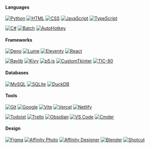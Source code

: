 #### Languages
[![Python](https://img.shields.io/badge/Python-3776AB?logo=python&logoColor=fff)](https://www.python.org/)
[![HTML](https://img.shields.io/badge/HTML-%23E34F26.svg?logo=html5&logoColor=white)](https://developer.mozilla.org/en-US/docs/Web/HTML)
[![CSS](https://img.shields.io/badge/CSS-1572B6?logo=css3&logoColor=fff)](https://developer.mozilla.org/en-US/docs/Web/CSS)
[![JavaScript](https://img.shields.io/badge/JavaScript-F7DF1E?logo=javascript&logoColor=000)](https://developer.mozilla.org/en-US/docs/Web/JavaScript)
[![TypeScript](https://img.shields.io/badge/TypeScript-3178C6?logo=typescript&logoColor=fff)](https://www.typescriptlang.org/)

[![C#](https://custom-icon-badges.demolab.com/badge/C%23-%23239120.svg?logo=cshrp&logoColor=white)](https://dotnet.microsoft.com/en-us/)
[![Batch](https://img.shields.io/badge/Batch-4D4D4D?logo=gnu-bash&logoColor=white)](https://ss64.com/nt/)
[![AutoHotkey](https://img.shields.io/badge/AutoHotkey-334455?logo=autohotkey&logoColor=white)](https://www.autohotkey.com/)

#### Frameworks
[![Deno](https://img.shields.io/badge/Deno-000?logo=deno&logoColor=fff)](https://deno.com/)
[![Lume](https://img.shields.io/badge/Lume-e3655c?logo=deno&logoColor=white)](https://lume.land)
[![Eleventy](https://img.shields.io/badge/Eleventy-black?logo=eleventy)](https://www.11ty.dev/) 
[![React](https://img.shields.io/badge/React-%2320232a.svg?logo=react&logoColor=%2361DAFB)](https://react.dev/)

[![Raylib](https://img.shields.io/badge/Raylib-fff?logo=raylib&logoColor=black)](https://www.raylib.com/)
[![Kivy](https://img.shields.io/badge/Kivy-202326?logo=python&logoColor=white)](https://kivy.org/)
[![p5.js](https://img.shields.io/badge/P5.js-ED225D?logo=javascript&logoColor=white)](https://p5js.org/)
[![CustomTkinter](https://img.shields.io/badge/CustomTkinter-029cff?logo=python&logoColor=white)](https://customtkinter.tomschimansky.com/)
[![TIC-80](https://img.shields.io/badge/TIC--80-333c57?logo=tic-80&logoColor=white&labelColor=1a1c2c)](https://tic80.com/)

#### Databases
[![MySQL](https://img.shields.io/badge/MySQL-4479A1?logo=mysql&logoColor=fff)](https://www.mysql.com/)
[![SQLite](https://img.shields.io/badge/SQLite-%2307405e.svg?logo=sqlite&logoColor=white)](https://www.sqlite.org/)
[![DuckDB](https://img.shields.io/badge/DuckDB-FFF000?logoColor=white&labelColor=181818&logo=duckdb)](https://duckdb.org/)

#### Tools
[![Git](https://img.shields.io/badge/Git-F05032?logo=git&logoColor=fff)](https://git-scm.com/)
[![Google](https://img.shields.io/badge/Google_WorkSpace-4285F4?logo=google&logoColor=white)](https://workspace.google.com/)
[![Vite](https://img.shields.io/badge/Vite-646CFF?logo=vite&logoColor=fff)](https://vite.dev/)
[![Vercel](https://img.shields.io/badge/Vercel-%23000000.svg?logo=vercel&logoColor=white)](https://vercel.com/)
[![Netlify](https://img.shields.io/badge/Netlify-%23000000.svg?logo=netlify&logoColor=#00C7B7)](https://www.netlify.com/)

[![Todoist](https://img.shields.io/badge/Todoist-E44332?logo=todoist&logoColor=white)](https://todoist.com/)
[![Trello](https://img.shields.io/badge/Trello-0052CC?logo=trello&logoColor=fff)](https://trello.com/)
[![Obsidian](https://img.shields.io/badge/Obsidian-%23483699.svg?&logo=obsidian&logoColor=white)](https://obsidian.md/)
[![VS Code](https://custom-icon-badges.demolab.com/badge/VS_Code-0078d7.svg?logo=vsc&logoColor=white)](https://code.visualstudio.com/)
[![Cmder](https://img.shields.io/badge/Cmder-000?logo=gnome-terminal&logoColor=white)](https://cmder.app/)

#### Design
[![Figma](https://img.shields.io/badge/Figma-F24E1E?logo=figma&logoColor=white)](https://www.figma.com/)
[![Affinity Photo](https://img.shields.io/badge/Affinity_Photo-7E4DD2?logo=affinity-photo&logoColor=white)](https://affinity.serif.com/en-gb/photo/)
[![Affinity Designer](https://img.shields.io/badge/Affinity_Designer-1B72BE?logo=affinity-designer&logoColor=white)](https://affinity.serif.com/en-gb/designer/)
[![Blender](https://img.shields.io/badge/Blender-%23F5792A.svg?logo=blender&logoColor=white)](https://www.blender.org/)
[![Shotcut](https://img.shields.io/badge/Shotcut-115c77?logo=video&logoColor=white&labelColor=102c47)](https://www.shotcut.org/)
